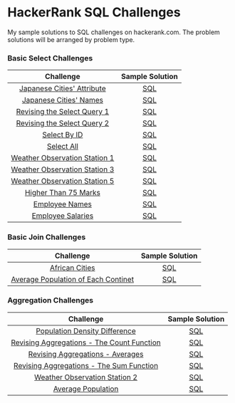 # HackerRank SQL Challenges #
My sample solutions to SQL challenges on hackerank.com. The problem solutions will be arranged by problem type.

### Basic Select Challenges ###

| Challenge | Sample Solution |
|:------:|:------------:|
| <a href="https://www.hackerrank.com/challenges/japanese-cities-attributes/problem?isFullScreen=true">Japanese Cities' Attribute </a> | <a href="Basic Select/Japanese-Cities-Attributes.sql"> SQL</a> |
| <a href="https://www.hackerrank.com/challenges/japanese-cities-name/problem?isFullScreen=true">Japanese Cities' Names </a> | <a href="Basic Select/Japanese-Cities-Names.sql"> SQL</a> |
| <a href="https://www.hackerrank.com/challenges/revising-the-select-query/problem?isFullScreen=true">Revising the Select Query 1 </a> | <a href="Basic Select/Revising-the-Select-Query-1.sql"> SQL</a> |
| <a href="https://www.hackerrank.com/challenges/revising-the-select-query-2/problem?isFullScreen=true">Revising the Select Query 2 </a> | <a href="Basic Select/Revising-the-Select-Query-II.sql"> SQL</a> |
| <a href="https://www.hackerrank.com/challenges/select-by-id/problem?isFullScreen=true">Select By ID </a> | <a href="Basic Select/Select-By-ID.sql"> SQL</a> |
| <a href="https://www.hackerrank.com/challenges/select-all-sql/problem?isFullScreen=true">Select All </a> | <a href="Basic Select/Select-all.sql"> SQL</a> |
| <a href="https://www.hackerrank.com/challenges/weather-observation-station-1/problem?isFullScreen=true">Weather Observation Station 1 </a> | <a href="Basic Select/Weather-Observation-Station-1.sql"> SQL</a> |
| <a href="https://www.hackerrank.com/challenges/weather-observation-station-3/problem?isFullScreen=true">Weather Observation Station 3 </a> | <a href="Basic Select/Weather-Observation-3.sql"> SQL</a> |
| <a href="https://www.hackerrank.com/challenges/weather-observation-station-5/problem?isFullScreen=true">Weather Observation Station 5 </a> | <a href="Basic Select/Weather-Observation-Station-5.sql"> SQL</a> |
| <a href="https://www.hackerrank.com/challenges/more-than-75-marks/problem?isFullScreen=true">Higher Than 75 Marks </a> | <a href="Basic Select/Higher-than-75-marks.sql"> SQL</a> |
| <a href="https://www.hackerrank.com/challenges/name-of-employees/problem?isFullScreen=true">Employee Names </a> | <a href="Basic Select/Employee-Names.sql"> SQL</a> |
| <a href="https://www.hackerrank.com/challenges/salary-of-employees/problem?isFullScreen=true">Employee Salaries </a> | <a href="https://github.com/andrejensen302/HackerRank_SQL_Challenges/blob/main/Basic%20Select/Employee-Salaries.sql"> SQL</a> |

### Basic Join Challenges ###

| Challenge | Sample Solution |
|:------:|:------------:|
| <a href="https://www.hackerrank.com/challenges/african-cities/problem?isFullScreen=true">African Cities </a> | <a href="Basic Join/African-Cities.SQL"> SQL</a> |
| <a href="https://www.hackerrank.com/challenges/average-population-of-each-continent/problem?isFullScreen=true">Average Population of Each Continet </a> | <a href="Basic Join/Average-Population-of-Each-Continent.sql"> SQL</a> |

### Aggregation Challenges ###

| Challenge | Sample Solution |
|:------:|:------------:|
| <a href="https://www.hackerrank.com/challenges/population-density-difference/problem?isFullScreen=true">Population Density Difference</a> | <a href="Aggregation Challenges/Population-Density-Difference.sql"> SQL</a> |
| <a href="https://www.hackerrank.com/challenges/revising-aggregations-the-count-function/problem?isFullScreen=true">Revising Aggregations - The Count Function</a> | <a href="Aggregation Challenges/Revising-Aggregations-Count-Function.sql"> SQL</a> 
| <a href="https://www.hackerrank.com/challenges/revising-aggregations-the-average-function/problem?isFullScreen=true">Revising Aggregations - Averages</a> | <a href="Aggregation Challenges/Revising-Aggregations-Avg-Function.sql"> SQL</a> 
| <a href="https://www.hackerrank.com/challenges/revising-aggregations-sum/problem?isFullScreen=true">Revising Aggregations - The Sum Function</a> | <a href="Aggregation Challenges/Revising-Aggregations-Sum-Function.sql"> SQL</a> 
| <a href="https://www.hackerrank.com/challenges/weather-observation-station-2/problem?isFullScreen=true">Weather Observation Station 2</a> | <a href="Aggregation Challenges/Weather-Observation-Station-2.sql"> SQL</a>
| <a href="https://www.hackerrank.com/challenges/average-population/problem?isFullScreen=true">Average Population</a> | <a href="Aggregation Challenges/Average-population.sql"> SQL</a>
